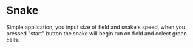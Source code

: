 # Snake

Simple application, you input size of field and snake\'s speed, when you pressed "start" button the snake will begin run on field and colect green cells.